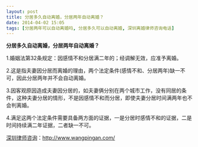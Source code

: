 ```yaml
---
layout: post
title: 分居多久自动离婚，分居两年自动离婚？
date: 2014-04-02 15:05
tags: [分居两年可以自动离婚吗, 分居多久可以自动离婚, 深圳离婚律师咨询电话]
---
```

<strong>分居多久自动离婚，分居两年自动离婚？</strong>

1.婚姻法第32条规定：因感情不和分居满二年的；经调解无效，应准予离婚。

2.这是指夫妻因分居而离婚的理由，两个法定条件(感情不和、分居两年)缺一不可，因此分居两年并不会自动离婚。

3.因客观原因造成夫妻因分居的，如夫妻俩分别在两个城市工作，没有同居的条件，这种夫妻分居的情形，不是因感情不和而分居，即使夫妻分居时间满两年也不会判离婚。

4.满足这两个法定条件需要具备两方面的证据，一是分居时感情不和的证据，二是时间持续满二年证据，二者缺一不可。

<a href="http://www.wangpingan.com/">深圳律师咨询</a>：<a href="http://www.wangpingan.com/">http://www.wangpingan.com/</a>

